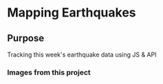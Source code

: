 # Mapping Earthquakes

## Purpose
Tracking this week's earthquake data using JS & API

### Images from this project
